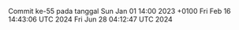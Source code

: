 Commit ke-55 pada tanggal Sun Jan 01 14:00 2023 +0100
Fri Feb 16 14:43:06 UTC 2024
Fri Jun 28 04:12:47 UTC 2024
